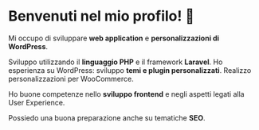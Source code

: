 
<!--
**stefanomercante/stefanomercante** is a ✨ _special_ ✨ repository because its `README.md` (this file) appears on your GitHub profile.

Here are some ideas to get you started:

- 🔭 I’m currently working on ...
- 🌱 I’m currently learning ...
- 👯 I’m looking to collaborate on ...
- 🤔 I’m looking for help with ...
- 💬 Ask me about ...
- 📫 How to reach me: ...
- 😄 Pronouns: ...
- ⚡ Fun fact: ...
-->

# Benvenuti nel mio profilo! 👋

Mi occupo di sviluppare **web application** e **personalizzazioni di WordPress**.

Sviluppo utilizzando il **linguaggio PHP** e il framework **Laravel**.
Ho esperienza su WordPress: sviluppo **temi e plugin personalizzati**.
Realizzo personalizzazioni per WooCommerce.

Ho buone competenze nello **sviluppo frontend** e negli aspetti legati alla User Experience.  

Possiedo una buona preparazione anche su tematiche **SEO**.
